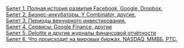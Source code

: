 [Билет 1. Полная история развития Facebook, Google, Dropbox.](https://github.com/snordenstorm/wiki/wiki/%5BRussian%5D-Open-Problems) <br>
[Билет 2. Бизнес-инкубаторы. Y Combinator, другие.](https://github.com/snordenstorm/wiki/wiki/%5BRussian%5D-Open-Problems) <br>
[Билет 3. Периоды венчурного инвестирования.](https://github.com/snordenstorm/wiki/wiki/%5BRussian%5D-Open-Problems) <br>
[Билет 4. Сервисы: Google Finance, другие](https://github.com/snordenstorm/wiki/wiki/%5BRussian%5D-Open-Problems) <br>
[Билет 5. Deloitte и другие журналы финансовой отчётности](https://github.com/snordenstorm/wiki/wiki/%5BRussian%5D-White-Paper) <br>
[Билет 6. Что происходит на мировых биржах. NASDAQ, ММВБ, РТС.](https://github.com/snordenstorm/wiki/wiki/%5BRussian%5D-White-Paper) <br>